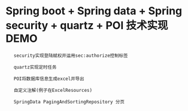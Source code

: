 # Spring boot + Spring data + Spring security + quartz + POI  技术实现DEMO
       
       security实现登陆赋权并运用sec:authorize控制标签
       
       quartz实现定时任务
       
       POI将数据库信息生成excel并导出
       
       自定义注解(例子在ExcelResources)
       
       SpringData PagingAndSortingRepository 分页
       
        
       
